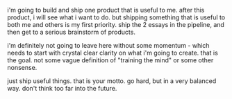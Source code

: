 i'm going to build and ship one product that is useful to me.
after this product, i will see what i want to do. but shipping something that is useful to both me and others is my first priority.
ship the 2 essays in the pipeline, and then get to a serious brainstorm of products.

i'm definitely not going to leave here without some momentum - which needs to start with crystal clear clarity on what i'm going to create. that is the goal. not some vague definition of "training the mind" or some other nonsense.

just ship useful things. that is your motto. go hard, but in a very balanced way. don't think too far into the future.

